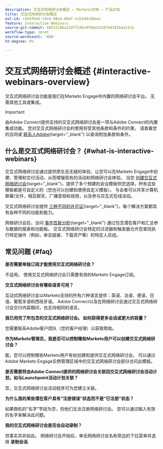 ```yaml
---
description: 交互式网络研讨会概述 — Marketo文档 — 产品文档
title: 交互式网络研讨会概述
exl-id: c454f0a5-c9c6-48a4-8bbf-e1b10dc00eec
feature: Interactive Webinars
source-git-commit: 60532106a220ff249c0fdbe52387e8f81bda12cb
workflow-type: tm+mt
source-wordcount: '454'
ht-degree: 0%

---
```


# 交互式网络研讨会概述 {#interactive-webinars-overview}

交互式网络研讨会功能是我们在Marketo Engage中内置的网络研讨会平台。 无需其他工具或集成。

>[!IMPORTANT]
>
>由Adobe Connect提供支持的交互式网络研讨会是一项与Adobe Connect的内置集成功能。 您对交互式网络研讨会的使用将受其他条款和条件的约束。 请查看您的合同或 [联系人Adobe](https://nation.marketo.com/t5/support/ct-p/Support){target="_blank"} 以查询附加条款和条件。

## 什么是交互式网络研讨会？ {#what-is-interactive-webinars}

交互式网络研讨会通过提供原生且无缝的体验，让您可以在Marketo Engage中创建、管理和交付活动，从而增强现有的活动和网络研讨会体验。 当您 [创建交互式网络研讨会](/help/marketo/product-docs/demand-generation/events/interactive-webinars/create-an-interactive-webinar.md){target="_blank"}，提供了多个预建的会议模板供您选择，所有这些模板都是可自定义的（您也可以创建和使用自定义模板）。 与会者可以共享计算机屏幕/文件、相互聊天、广播音频和视频，以及参与交互式在线活动。

交互式网络研讨会提供 [三种不同的许可证](/help/marketo/product-docs/demand-generation/events/interactive-webinars/user-and-license-management.md){target="_blank"}，每个解决方案都具有各种不同的功能和能力。

网络研讨会后，访问 [事件性能分析](/help/marketo/product-docs/demand-generation/events/interactive-webinars/event-workflows.md){target="_blank"} 通过包含潜在客户和汇总参与数据的报表和功能板。 交互式网络研讨会特定的过滤器和触发器允许您查找执行特定操作（例如，单击链接、下载资产等）的特定人员组。

## 常见问题 {#faq}

**是否需要单独订阅才能使用交互式网络研讨会？**

不适用。 使用交互式网络研讨会只需要有效的Marketo Engage订阅。

**交互式网络研讨会有哪些语言可用？**

互动式网络研讨会以Marketo支持的所有六种语言提供：英语、法语、德语、日语、葡萄牙语和西班牙语。 Adobe Connect以及在网络研讨会通过交互式网络研讨会交付内容期间，也支持相同的语言。

**我已用完了所包含的交互式网络研讨会。 如何获得更多会话或更大的容量？**

您需要联系Adobe客户团队（您的客户经理）以获取帮助。

**作为Marketo管理员，我是否可以控制哪些Marketo用户可以创建交互式网络研讨会？**

能，您可以控制哪些Marketo用户有权创建和提供交互式网络研讨会。 可以通过Adobe Marketo Engage实例管理区域中的交互式网络研讨会部分访问此模板。

**是否需要将由Adobe Connect提供的网络研讨会关联回交互式网络研讨会活动计划，如与Launchpoint活动计划关联？**

否，交互式网络研讨会活动程序可为您建立关联。

**为什么我的某些潜在客户具有“注册错误”状态而不是“已注册”状态？**

如果商机的“名字”字段为空，则他们无法注册网络研讨会。 您可以通过输入有效的名字来解决此问题。

**我的交互式网络研讨会是否会自动录制？**

但事实并非如此。 网络研讨会开始后，单击网络研讨会名称旁边的下拉菜单并选择 **录制会话**.
